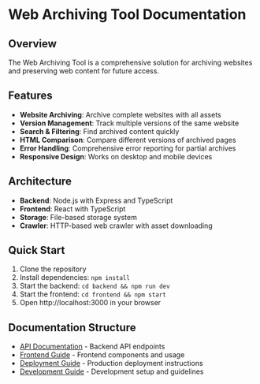 # Web Archiving Tool Documentation

## Overview
The Web Archiving Tool is a comprehensive solution for archiving websites and preserving web content for future access.

## Features
- **Website Archiving**: Archive complete websites with all assets
- **Version Management**: Track multiple versions of the same website
- **Search & Filtering**: Find archived content quickly
- **HTML Comparison**: Compare different versions of archived pages
- **Error Handling**: Comprehensive error reporting for partial archives
- **Responsive Design**: Works on desktop and mobile devices

## Architecture
- **Backend**: Node.js with Express and TypeScript
- **Frontend**: React with TypeScript
- **Storage**: File-based storage system
- **Crawler**: HTTP-based web crawler with asset downloading

## Quick Start
1. Clone the repository
2. Install dependencies: `npm install`
3. Start the backend: `cd backend && npm run dev`
4. Start the frontend: `cd frontend && npm start`
5. Open http://localhost:3000 in your browser

## Documentation Structure
- [API Documentation](./api.md) - Backend API endpoints
- [Frontend Guide](./frontend.md) - Frontend components and usage
- [Deployment Guide](./deployment.md) - Production deployment instructions
- [Development Guide](./development.md) - Development setup and guidelines